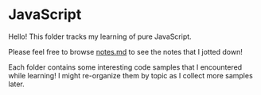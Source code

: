 <h1>JavaScript</h1>
<p>Hello! This folder tracks my learning of pure JavaScript.</p>
<p>Please feel free to browse <a href="https://github.com/YiyueMaggieMao/learning/blob/master/JavaScript/codecademy/notes.md">notes.md</a> to see the notes that I jotted down!</p>
<p>Each folder contains some interesting code samples that I encountered while learning! I might re-organize them by topic as I collect more samples later.</p>
